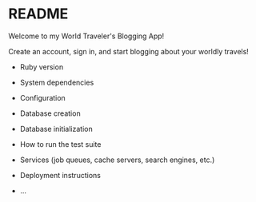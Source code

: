 # README

Welcome to my World Traveler's Blogging App!

Create an account, sign in, and start blogging about your worldly travels!

* Ruby version

* System dependencies

* Configuration

* Database creation

* Database initialization

* How to run the test suite

* Services (job queues, cache servers, search engines, etc.)

* Deployment instructions

* ...
